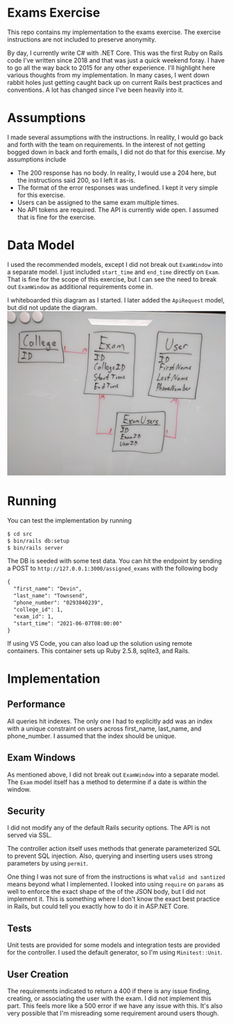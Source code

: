 # Exams Exercise
This repo contains my implementation to the exams exercise. The exercise instructions are not included to preserve anonymity.

By day, I currently write C# with .NET Core. This was the first Ruby on Rails code I've written since 2018 and that was just a quick weekend foray. I have to go all the way back to 2015 for any other experience. I'll highlight here various thoughts from my implementation. In many cases, I went down rabbit holes just getting caught back up on current Rails best practices and conventions. A lot has changed since I've been heavily into it.

# Assumptions
I made several assumptions with the instructions. In reality, I would go back and forth with the team on requirements. In the interest of not getting bogged down in back and forth emails, I did not do that for this exercise. My assumptions include

* The 200 response has no body. In reality, I would use a 204 here, but the instructions said 200, so I left it as-is.
* The format of the error responses was undefined. I kept it very simple for this exercise.
* Users can be assigned to the same exam multiple times.
* No API tokens are required. The API is currently wide open. I assumed that is fine for the exercise.

# Data Model
I used the recommended models, except I did not break out `ExamWindow` into a separate model. I just included `start_time` and `end_time` directly on `Exam`. That is fine for the scope of this exercise, but I can see the need to break out `ExamWindow` as additional requirements come in.

I whiteboarded this diagram as I started. I later added the `ApiRequest` model, but did not update the diagram.
![Entity Relationship Diagram](entity_relationship_diagram.jpg)

# Running
You can test the implementation by running

```
$ cd src
$ bin/rails db:setup
$ bin/rails server
```
The DB is seeded with some test data. You can hit the endpoint by sending a POST to `http://127.0.0.1:3000/assigned_exams` with the following body

```
{ 
  "first_name": "Devin",
  "last_name": "Townsend",
  "phone_number": "0293840239",
  "college_id": 1,
  "exam_id": 1,
  "start_time": "2021-06-07T08:00:00"
} 
```

If using VS Code, you can also load up the solution using remote containers. This container sets up Ruby 2.5.8, sqlite3, and Rails.

# Implementation

## Performance
All queries hit indexes. The only one I had to explicitly add was an index with a unique constraint on users across first_name, last_name, and phone_number. I assumed that the index should be unique.

## Exam Windows
As mentioned above, I did not break out `ExamWindow` into a separate model. The `Exam` model itself has a method to determine if a date is within the window.

## Security
I did not modify any of the default Rails security options. The API is not served via SSL.

The controller action itself uses methods that generate parameterized SQL to prevent SQL injection. Also, querying and inserting users uses strong parameters by using `permit`.

One thing I was not sure of from the instructions is what `valid and santized` means beyond what I implemented. I looked into using `require` on `params` as well to enforce the exact shape of the of the JSON body, but I did not implement it. This is something where I don't know the exact best practice in Rails, but could tell you exactly how to do it in ASP.NET Core.

## Tests
Unit tests are provided for some models and integration tests are provided for the controller. I used the default generator, so I'm using `Minitest::Unit`.

## User Creation
The requirements indicated to return a 400 if there is any issue finding, creating, or associating the user with the exam. I did not implement this part. This feels more like a 500 error if we have any issue with this. It's also very possible that I'm misreading some requirement around users though.